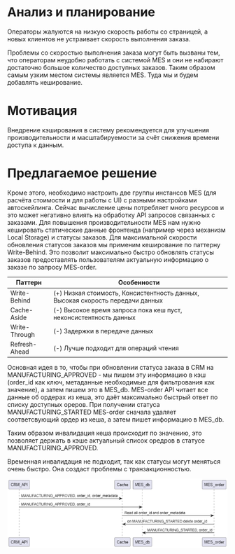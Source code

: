 
# Анализ и планирование

Операторы жалуются на низкую скорость работы со страницей, а новых клиентов не устраивает скорость выполнения заказа.

Проблемы со скоростью выполнения заказа могут быть вызваны тем, что операторам неудобно работать с системой MES и они не набирают достаточно большое количество доступных заказов.
Таким образом самым узким местом системы является MES. Туда мы и будем добавлять кеширование.

# Мотивация

Внедрение кэширования в систему рекомендуется для улучшения производительности и масштабируемости за счёт снижения времени доступа к данным. 

# Предлагаемое решение

Кроме этого, необходимо настроить две группы инстансов MES (для расчёта стоимости и для работы с UI) с разными настройками автоскейлинга. Сейчас вычисление цены потребляет много ресурсов и это может негативно влиять на обработку API запросов связанных с заказами.
Для повышения производительности MES нам нужно кешировать статические данные фронтенда (например через механизм Local Storage) и статусы заказов.
Для максимальной скорости обновления статусов заказов мы применим кеширование по паттерну Write-Behind.
Это позволит максимально быстро обновлять статусы заказов предоставлять пользователям актуальную информацию о заказе по запросу MES-order.


| Паттерн | Особенности |
| --- | --- |
| Write-Behind | (+) Низкая стоимость, Консистентность данных, Высокая скорость передачи данных|
| Cache-Aside | (-) Высокое время запроса пока кеш пуст, неконсистентность данных|
| Write-Through| (-) Задержки в передаче данных |
| Refresh-Ahead| (-) Лучше подходит для операций чтения|


Основная идея в то, чтобы при обновлении статуса заказа в CRM на MANUFACTURING_APPROVED - мы пишем эту информацию в кэш (order_id как ключ, метаданные необходимые для фильтрования как значение), а затем пишем это в MES_db.
MES-order API читает все данные об ордерах из кеша, это даёт максимально быстрый ответ по списку доступных ореров.
При получении статуса MANUFACTURING_STARTED MES-order сначала удаляет соответсвующий ордер из кеша, а затем пишет информацию в MES_db.

Таким образом инвалидация кеша происходит по значению, это позволяет держать в кэше актуальный список оредров в статусе MANUFACTURING_APPROVED.

Временная инвалидация не подходит, так как статусы могут меняться очень быстро. Она создаст проблемы с транзакционностью.




![Диаграмма последовательности](sequence.png)